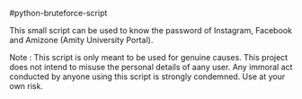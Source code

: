 #python-bruteforce-script

This small script can be used to know the password of Instagram, Facebook and Amizone (Amity University Portal).

Note : This script is only meant to be used for genuine causes. This project does not intend to misuse the personal details of aany user. Any immoral act conducted by anyone using this script is strongly condemned. Use at your own risk.
